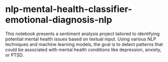 # nlp-mental-health-classifier-emotional-diagnosis-nlp
This notebook presents a sentiment analysis project tailored to identifying potential mental health issues based on textual input. Using various NLP techniques and machine learning models, the goal is to detect patterns that could be associated with mental health conditions like depression, anxiety, or PTSD.
